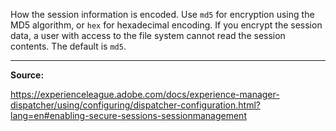 How the session information is encoded. Use `md5` for encryption using the MD5 algorithm, or `hex` for hexadecimal encoding. If you encrypt the session data, a user with access to the file system cannot read the session contents. The default is `md5`.

---

**Source:**

https://experienceleague.adobe.com/docs/experience-manager-dispatcher/using/configuring/dispatcher-configuration.html?lang=en#enabling-secure-sessions-sessionmanagement
